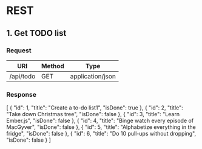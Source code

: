 # REST
## 1. Get TODO list

### Request

URI               | Method      | Type
----              | ----        | -----
/api/todo | GET 		  | application/json

### Response

[
  {
    "id": 1,
    "title": "Create a to-do list1",
    "isDone": true
  },
  {
    "id": 2,
    "title": "Take down Christmas tree",
    "isDone": false
  },
  {
    "id": 3,
    "title": "Learn Ember.js",
    "isDone": false
  },
  {
    "id": 4,
    "title": "Binge watch every episode of MacGyver",
    "isDone": false
  },
  {
    "id": 5,
    "title": "Alphabetize everything in the fridge",
    "isDone": false
  },
  {
    "id": 6,
    "title": "Do 10 pull-ups without dropping",
    "isDone": false
  }
]
